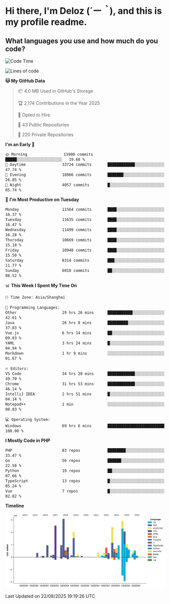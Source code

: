 # **Hi there, I'm Deloz (*´ー｀*), and this is my profile readme.**

## **What languages you use and how much do you code?**

<!--START_SECTION:waka-->
![Code Time](http://img.shields.io/badge/Code%20Time-7%2C231%20hrs%2058%20mins-blue)

![Lines of code](https://img.shields.io/badge/From%20Hello%20World%20I%27ve%20Written-52.9%20million%20lines%20of%20code-blue)

**🐱 My GitHub Data** 

> 📦 4.0 MB Used in GitHub's Storage 
 > 
> 🏆 2,174 Contributions in the Year 2025
 > 
> 💼 Opted to Hire
 > 
> 📜 43 Public Repositories 
 > 
> 🔑 220 Private Repositories 
 > 
**I'm an Early 🐤** 

```text
🌞 Morning                13900 commits       █████░░░░░░░░░░░░░░░░░░░░   19.68 % 
🌆 Daytime                33724 commits       ████████████░░░░░░░░░░░░░   47.74 % 
🌃 Evening                18966 commits       ███████░░░░░░░░░░░░░░░░░░   26.85 % 
🌙 Night                  4057 commits        █░░░░░░░░░░░░░░░░░░░░░░░░   05.74 % 
```
📅 **I'm Most Productive on Tuesday** 

```text
Monday                   11564 commits       ████░░░░░░░░░░░░░░░░░░░░░   16.37 % 
Tuesday                  11635 commits       ████░░░░░░░░░░░░░░░░░░░░░   16.47 % 
Wednesday                11499 commits       ████░░░░░░░░░░░░░░░░░░░░░   16.28 % 
Thursday                 10669 commits       ████░░░░░░░░░░░░░░░░░░░░░   15.10 % 
Friday                   10948 commits       ████░░░░░░░░░░░░░░░░░░░░░   15.50 % 
Saturday                 8314 commits        ███░░░░░░░░░░░░░░░░░░░░░░   11.77 % 
Sunday                   6018 commits        ██░░░░░░░░░░░░░░░░░░░░░░░   08.52 % 
```


📊 **This Week I Spent My Time On** 

```text
🕑︎ Time Zone: Asia/Shanghai

💬 Programming Languages: 
Other                    29 hrs 26 mins      ███████████░░░░░░░░░░░░░░   42.61 % 
Java                     26 hrs 8 mins       █████████░░░░░░░░░░░░░░░░   37.83 % 
Vue.js                   6 hrs 14 mins       ██░░░░░░░░░░░░░░░░░░░░░░░   09.03 % 
YAML                     3 hrs 24 mins       █░░░░░░░░░░░░░░░░░░░░░░░░   04.94 % 
Markdown                 1 hr 9 mins         ░░░░░░░░░░░░░░░░░░░░░░░░░   01.67 % 

🔥 Editors: 
VS Code                  34 hrs 20 mins      ████████████░░░░░░░░░░░░░   49.70 % 
Chrome                   31 hrs 53 mins      ████████████░░░░░░░░░░░░░   46.14 % 
IntelliJ IDEA            2 hrs 51 mins       █░░░░░░░░░░░░░░░░░░░░░░░░   04.14 % 
Notepad++                1 min               ░░░░░░░░░░░░░░░░░░░░░░░░░   00.03 % 

💻 Operating System: 
Windows                  69 hrs 6 mins       █████████████████████████   100.00 % 
```

**I Mostly Code in PHP** 

```text
PHP                      83 repos            ████████░░░░░░░░░░░░░░░░░   33.47 % 
Go                       56 repos            ██████░░░░░░░░░░░░░░░░░░░   22.58 % 
Python                   19 repos            ██░░░░░░░░░░░░░░░░░░░░░░░   07.66 % 
TypeScript               13 repos            █░░░░░░░░░░░░░░░░░░░░░░░░   05.24 % 
Vue                      7 repos             █░░░░░░░░░░░░░░░░░░░░░░░░   02.82 % 
```



**Timeline**

![Lines of Code chart](https://raw.githubusercontent.com/deloz/deloz/main/assets/bar_graph.png)


 Last Updated on 22/08/2025 19:19:26 UTC
<!--END_SECTION:waka-->
